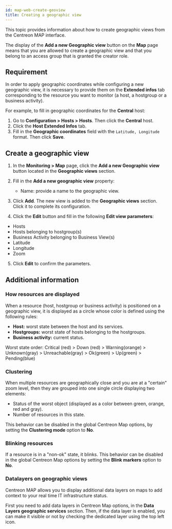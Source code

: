 ```yaml
---
id: map-web-create-geoview
title: Creating a geographic view
---
```


This topic provides information about how to create geographic views from the Centreon MAP interface.

The display of the **Add a new Geographic view** button on the **Map** page means that you are allowed to create a geographic view and that you belong to an access group that is granted the creator role.

## Requirement

In order to apply geographic coordinates while configuring a new geographic view, it is necessary to provide them on the **Extended infos** tab corresponding to the resource you want to monitor (a host, a hostgroup or a business activity).

For example, to fill in geographic coordinates for the **Central** host:

1. Go to **Configuration > Hosts > Hosts**. Then click the **Central** host.
2. Click the **Host Extended Infos** tab.
3. Fill in the **Geographic coordinates** field with the `Latitude, Longitude` format. Then click **Save**.

## Create a geographic view

1. In the **Monitoring > Map** page, click the **Add a new Geographic view** button located in the **Geographic views** section.

2. Fill in the **Add a new geographic view** property:
   - Name: provide a name to the geographic view.

3. Click **Add**.
The new view is added to the **Geographic views** section. Click it to complete its configuration.

4. Click the **Edit** button and fill in the following **Edit view parameters**:
  - Hosts 
  - Hosts belonging to hostgroup(s)
  - Business Activity belonging to Business View(s)
  - Latitude
  - Longitude
  - Zoom

5. Click **Edit** to confirm the parameters.

## Additional information

### How resources are displayed

When a resource (host, hostgroup or business activity) is positioned on a geographic view, it is displayed as a circle whose color is defined using the following rules:

- **Host:** worst state between the host and its services.
- **Hostgroups:** worst state of hosts belonging to the hostgroups.
- **Business activity:** current status.

Worst state order: Critical (red) \> Down (red) \> Warning(orange) \>
Unknown(gray) \> Unreachable(gray) \> Ok(green) \> Up(green) \> Pending(blue)

### Clustering

When multiple resources are geographically close and you are at a "certain" zoom level, then they are grouped into one single circle
displaying two elements:

- Status of the worst object (displayed as a color between green, orange, red
  and gray).
- Number of resources in this state.

This behavior can be disabled in the global Centreon Map options, by setting the **Clustering mode** option to **No**.

### Blinking resources

If a resource is in a "non-ok" state, it blinks.
This behavior can be disabled in the global Centreon Map options by setting the **Blink markers** option to **No**.

### Datalayers on geographic views

Centreon MAP allows you to display additional data layers on maps to add context to your real time IT infrastructure status.

First you need to add data layers in Centreon Map options, in the **Data Layers geographic services** section.
Then, if the data layer is enabled, you can make it visible or not by checking the dedicated layer using the top left icon.
